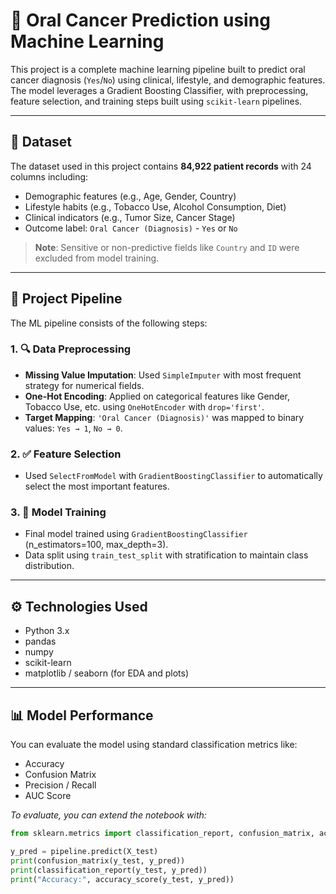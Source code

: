 # 🧠 Oral Cancer Prediction using Machine Learning

This project is a complete machine learning pipeline built to predict oral cancer diagnosis (`Yes`/`No`) using clinical, lifestyle, and demographic features. The model leverages a Gradient Boosting Classifier, with preprocessing, feature selection, and training steps built using `scikit-learn` pipelines.

---

## 📂 Dataset

The dataset used in this project contains **84,922 patient records** with 24 columns including:
- Demographic features (e.g., Age, Gender, Country)
- Lifestyle habits (e.g., Tobacco Use, Alcohol Consumption, Diet)
- Clinical indicators (e.g., Tumor Size, Cancer Stage)
- Outcome label: `Oral Cancer (Diagnosis)` - `Yes` or `No`

> **Note**: Sensitive or non-predictive fields like `Country` and `ID` were excluded from model training.

---

## 🧱 Project Pipeline

The ML pipeline consists of the following steps:

### 1. 🔍 Data Preprocessing
- **Missing Value Imputation**: Used `SimpleImputer` with most frequent strategy for numerical fields.
- **One-Hot Encoding**: Applied on categorical features like Gender, Tobacco Use, etc. using `OneHotEncoder` with `drop='first'`.
- **Target Mapping**: `'Oral Cancer (Diagnosis)'` was mapped to binary values: `Yes → 1`, `No → 0`.

### 2. ✅ Feature Selection
- Used `SelectFromModel` with `GradientBoostingClassifier` to automatically select the most important features.

### 3. 🧠 Model Training
- Final model trained using `GradientBoostingClassifier` (n_estimators=100, max_depth=3).
- Data split using `train_test_split` with stratification to maintain class distribution.

---

## ⚙️ Technologies Used

- Python 3.x
- pandas
- numpy
- scikit-learn
- matplotlib / seaborn (for EDA and plots)

---

## 📊 Model Performance

You can evaluate the model using standard classification metrics like:

- Accuracy
- Confusion Matrix
- Precision / Recall
- AUC Score

*To evaluate, you can extend the notebook with:*
```python
from sklearn.metrics import classification_report, confusion_matrix, accuracy_score

y_pred = pipeline.predict(X_test)
print(confusion_matrix(y_test, y_pred))
print(classification_report(y_test, y_pred))
print("Accuracy:", accuracy_score(y_test, y_pred))
